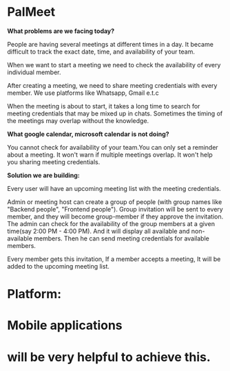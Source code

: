 # **PalMeet**

**What problems are we facing today?**

People are having several meetings at different times in a day. It became difficult to track the exact date, time, and availability of your team.

When we want to start a meeting we need to check the availability of every individual member.

After creating a meeting, we need to share meeting credentials with every member. We use platforms like Whatsapp, Gmail e.t.c

When the meeting is about to start, it takes a long time to search for meeting credentials that may be mixed up in chats. Sometimes the timing of the meetings may overlap without the knowledge.

**What google calendar, microsoft calendar is not doing?**

You cannot check for availability of your team.You can only set a reminder about a meeting.
 It won&#39;t warn if multiple meetings overlap.
 It won&#39;t help you sharing meeting credentials.

**Solution we are building:**

Every user will have an upcoming meeting list with the meeting credentials.

Admin or meeting host can create a group of people (with group names like &quot;Backend people&quot;, &quot;Frontend people&quot;). Group invitation will be sent to every member, and they will become group-member if they approve the invitation. The admin can check for the availability of the group members at a given time(say 2:00 PM - 4:00 PM). And it will display all available and non-available members. Then he can send meeting credentials for available members.

Every member gets this invitation, If a member accepts a meeting, It will be added to the upcoming meeting list.

# **Platform:**

# **Mobile applications**

# will be very helpful to achieve this.
